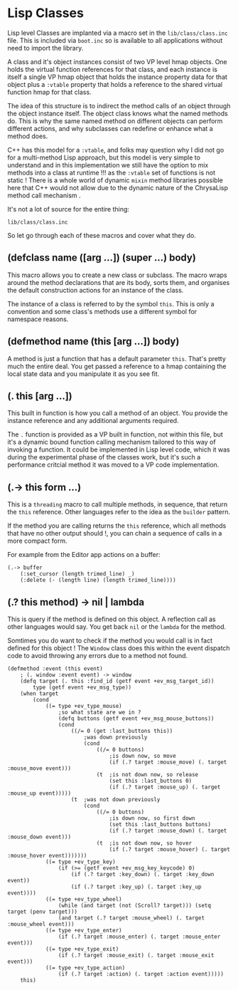 # Lisp Classes

Lisp level Classes are implanted via a macro set in the `lib/class/class.inc`
file. This is included via `boot.inc` so is available to all applications
without need to import the library.

A class and it's object instances consist of two VP level hmap objects. One
holds the virtual function references for that class, and each instance is
itself a single VP hmap object that holds the instance property data for that
object plus a `:vtable` property that holds a reference to the shared virtual
function hmap for that class.

The idea of this structure is to indirect the method calls of an object through
the object instance itself. The object class knows what the named methods do.
This is why the same named method on different objects can perform different
actions, and why subclasses can redefine or enhance what a method does.

C++ has this model for a `:vtable`, and folks may question why I did not go for
a multi-method Lisp approach, but this model is very simple to understand and
in this implementation we still have the option to mix methods into a class at
runtime !!! as the `:vtable` set of functions is not static ! There is a whole
world of dynamic `mixin` method libraries possible here that C++ would not
allow due to the dynamic nature of the ChrysaLisp method call mechanism .

It's not a lot of source for the entire thing:

```file
lib/class/class.inc
```

So let go through each of these macros and cover what they do.

## (defclass name ([arg ...]) (super ...) body)

This macro allows you to create a new class or subclass. The macro wraps around
the method declarations that are its body, sorts them, and organises the
default construction actions for an instance of the class.

The instance of a class is referred to by the symbol `this`. This is only a
convention and some class's methods use a different symbol for namespace
reasons.

## (defmethod name (this [arg ...]) body)

A method is just a function that has a default parameter `this`. That's pretty
much the entire deal. You get passed a reference to a hmap containing the local
state data and you manipulate it as you see fit.

## (. this [arg ...])

This built in function is how you call a method of an object. You provide the
instance reference and any additional arguments required.

The `.` function is provided as a VP built in function, not within this file,
but it's a dynamic bound function calling mechanism tailored to this way of
invoking a function. It could be implemented in Lisp level code, which it was
during the experimental phase of the classes work, but it's such a performance
critcial method it was moved to a VP code implementation.

## (.-> this form ...)

This is a `threading` macro to call multiple methods, in sequence, that return
the `this` reference. Other languages refer to the idea as the `builder`
pattern.

If the method you are calling returns the `this` reference, which all methods
that have no other output should !, you can chain a sequence of calls in a more
compact form.

For example from the Editor app actions on a buffer:

```vdu
(.-> buffer
	(:set_cursor (length trimed_line) _)
	(:delete (- (length line) (length trimed_line))))
```

## (.? this method) -> nil | lambda

This is query if the method is defined on this object. A reflection call as
other languages would say. You get back `nil` or the `lambda` for the method.

Somtimes you do want to check if the method you would call is in fact defined
for this object ! The `Window` class does this within the event dispatch code
to avoid throwing any errors due to a method not found.

```vdu
(defmethod :event (this event)
	; (. window :event event) -> window
	(defq target (. this :find_id (getf event +ev_msg_target_id))
		type (getf event +ev_msg_type))
	(when target
		(cond
			((= type +ev_type_mouse)
				;so what state are we in ?
				(defq buttons (getf event +ev_msg_mouse_buttons))
				(cond
					((/= 0 (get :last_buttons this))
						;was down previously
						(cond
							((/= 0 buttons)
								;is down now, so move
								(if (.? target :mouse_move) (. target :mouse_move event)))
							(t  ;is not down now, so release
								(set this :last_buttons 0)
								(if (.? target :mouse_up) (. target :mouse_up event)))))
					(t  ;was not down previously
						(cond
							((/= 0 buttons)
								;is down now, so first down
								(set this :last_buttons buttons)
								(if (.? target :mouse_down) (. target :mouse_down event)))
							(t  ;is not down now, so hover
								(if (.? target :mouse_hover) (. target :mouse_hover event)))))))
			((= type +ev_type_key)
				(if (>= (getf event +ev_msg_key_keycode) 0)
					(if (.? target :key_down) (. target :key_down event))
					(if (.? target :key_up) (. target :key_up event))))
			((= type +ev_type_wheel)
				(while (and target (not (Scroll? target))) (setq target (penv target)))
				(and target (.? target :mouse_wheel) (. target :mouse_wheel event)))
			((= type +ev_type_enter)
				(if (.? target :mouse_enter) (. target :mouse_enter event)))
			((= type +ev_type_exit)
				(if (.? target :mouse_exit) (. target :mouse_exit event)))
			((= type +ev_type_action)
				(if (.? target :action) (. target :action event)))))
	this)
```
